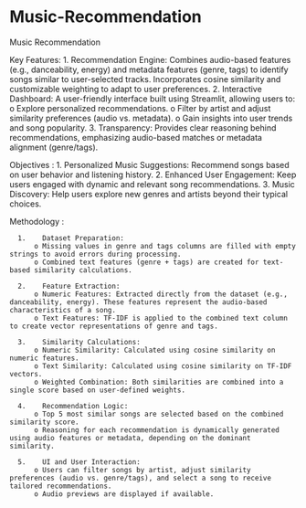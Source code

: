 # Music-Recommendation
Music Recommendation

Key Features:
      1.	Recommendation Engine:
                    Combines audio-based features (e.g., danceability, energy) and metadata features (genre, tags) to identify songs similar to user-selected tracks. Incorporates cosine                              similarity and customizable weighting to adapt to user preferences.
      2.	Interactive Dashboard:
            A user-friendly interface built using Streamlit, allowing users to:
            o	Explore personalized recommendations.
            o	Filter by artist and adjust similarity preferences (audio vs. metadata).
            o	Gain insights into user trends and song popularity.
      3.	Transparency:
      Provides clear reasoning behind recommendations, emphasizing audio-based matches or metadata alignment (genre/tags).

Objectives :
      1.	Personalized Music Suggestions: Recommend songs based on user behavior and listening history.
      2.	Enhanced User Engagement: Keep users engaged with dynamic and relevant song recommendations.
      3.	Music Discovery: Help users explore new genres and artists beyond their typical choices.


Methodology :
      
      1.	Dataset Preparation:
          o	Missing values in genre and tags columns are filled with empty strings to avoid errors during processing.
          o	Combined text features (genre + tags) are created for text-based similarity calculations.
          
      2.	Feature Extraction:
          o	Numeric Features: Extracted directly from the dataset (e.g., danceability, energy). These features represent the audio-based characteristics of a song.
          o	Text Features: TF-IDF is applied to the combined text column to create vector representations of genre and tags.
          
      3.	Similarity Calculations:
          o	Numeric Similarity: Calculated using cosine similarity on numeric features.
          o	Text Similarity: Calculated using cosine similarity on TF-IDF vectors.
          o	Weighted Combination: Both similarities are combined into a single score based on user-defined weights.
          
      4.	Recommendation Logic:
          o	Top 5 most similar songs are selected based on the combined similarity score.
          o	Reasoning for each recommendation is dynamically generated using audio features or metadata, depending on the dominant similarity.
          
      5.	UI and User Interaction:
          o	Users can filter songs by artist, adjust similarity preferences (audio vs. genre/tags), and select a song to receive tailored recommendations.
          o	Audio previews are displayed if available.
